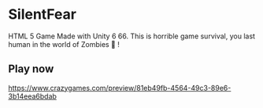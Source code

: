 # SilentFear
HTML 5 Game Made with Unity 6 66. This is horrible game survival, you last human in the world of Zombies 🚸
! [](https://github.com/vo6i/SilentFear/blob/main/6798bcd151f541819a67b2db0f5c6adf.gif) 

## Play now 
https://www.crazygames.com/preview/81eb49fb-4564-49c3-89e6-3b14eea6bdab
